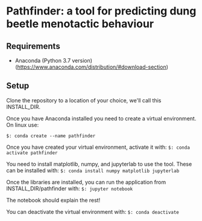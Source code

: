 # Pathfinder: a tool for predicting dung beetle menotactic behaviour #
## Requirements ##
- Anaconda (Python 3.7 version) (https://www.anaconda.com/distribution/#download-section)

## Setup ##
Clone the repository to a location of your choice, we'll call this INSTALL_DIR.

Once you have Anaconda installed you need to create a virtual environment. On
linux use:

`$: conda create --name pathfinder`

Once you have created your virtual environment, activate it with:
`$: conda activate pathfinder`

You need to install matplotlib, numpy, and jupyterlab to use the tool. These
can be installed with:
`$: conda install numpy matplotlib jupyterlab`

Once the libraries are installed, you can run the application from
INSTALL_DIR/pathfinder with:
`$: jupyter notebook`

The notebook should explain the rest!

You can deactivate the virtual environment with:
`$: conda deactivate`

